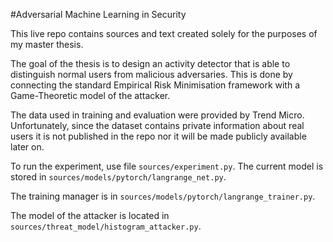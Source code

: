 #Adversarial Machine Learning in Security

This live repo contains sources and text created solely for the purposes of my master thesis. 

The goal of the thesis is to design an activity detector that is able to distinguish normal 
users from malicious adversaries. This is done by connecting the standard Empirical Risk Minimisation framework 
with a Game-Theoretic model of the attacker.

The data used in training and evaluation were provided by Trend Micro. Unfortunately, since the dataset contains
 private information about real users it is not published in the repo nor it will be made publicly available later on. 

To run the experiment, use file `sources/experiment.py`. The current model is 
stored in `sources/models/pytorch/langrange_net.py`. 

The training manager is in `sources/models/pytorch/langrange_trainer.py`.

The model of the attacker is located in `sources/threat_model/histogram_attacker.py`. 

 